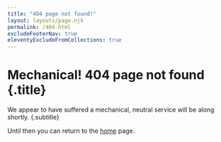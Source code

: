 ```yaml
---
title: "404 page not found!"
layout: layouts/page.njk
permalink: /404.html
excludeFooterNav: true
eleventyExcludeFromCollections: true
---
```

# Mechanical! 404 page not found {.title}

We appear to have suffered a mechanical, neutral service will be along shortly. {.subtitle}

Until then you can return to the <a href="/">home</a> page.
